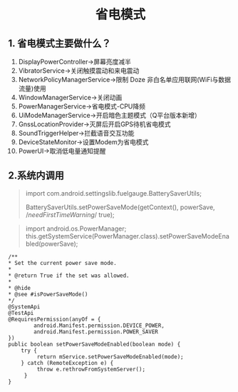 <h1><center>省电模式</center></h1>

## 1. 省电模式主要做什么？

1. DisplayPowerController->屏幕亮度减半
2. VibratorService->关闭触摸震动和来电震动
3. NetworkPolicyManagerService->限制 Doze 非白名单应用联网(WiFi与数据流量)使用
4. WindowManagerService->关闭动画
5. PowerManagerService->省电模式-CPU降频
6. UiModeManagerService->开启暗色主题模式（Q平台版本新增）
7. GnssLocationProvider->灭屏后开启GPS待机省电模式
8. SoundTriggerHelper->拦截语音交互功能
9. DeviceStateMonitor->设置Modem为省电模式
10. PowerUI->取消低电量通知提醒



## 2.系统内调用

> import com.android.settingslib.fuelgauge.BatterySaverUtils;
>
> BatterySaverUtils.setPowerSaveMode(getContext(), powerSave, /*needFirstTimeWarning*/ true);

>import android.os.PowerManager;
>this.getSystemService(PowerManager.class).setPowerSaveModeEnabled(powerSave);

```
/**
* Set the current power save mode.
*
* @return True if the set was allowed.
*
* @hide
* @see #isPowerSaveMode()
*/
@SystemApi
@TestApi
@RequiresPermission(anyOf = {
        android.Manifest.permission.DEVICE_POWER,
        android.Manifest.permission.POWER_SAVER
})
public boolean setPowerSaveModeEnabled(boolean mode) {
    try {
         return mService.setPowerSaveModeEnabled(mode);
    } catch (RemoteException e) {
         throw e.rethrowFromSystemServer();
     }
}
```


